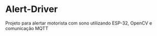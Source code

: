 # Alert-Driver
Projeto para alertar motorista com sono utilizando ESP-32, OpenCV e comunicação MQTT

